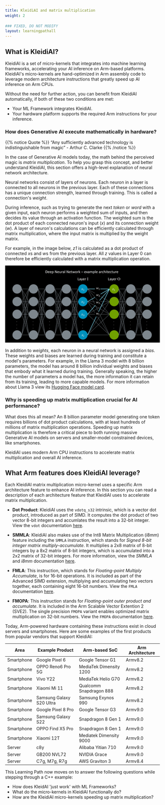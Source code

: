 ```yaml
---
title: KleidiAI and matrix multiplication
weight: 2

### FIXED, DO NOT MODIFY
layout: learningpathall
---
```

## What is KleidiAI?

KleidiAI is a set of micro-kernels that integrates into machine learning frameworks, accelerating your AI inference on Arm-based platforms. KleidiAI's micro-kernels are hand-optimized in Arm assembly code to leverage modern architecture instructions that greatly speed up AI inference on Arm CPUs. 

Without the need for further action, you can benefit from KleidiAI automatically, if both of these two conditions are met:
* Your ML Framework integrates KleidiAI.
* Your hardware platform supports the required Arm instructions for your inference.

### How does Generative AI execute mathematically in hardware?

{{% notice Quote %}}
“Any sufficiently advanced technology is indistinguishable from magic” - Arthur C. Clarke
{{% /notice %}}

In the case of Generative AI models today, the math behind the perceived magic is *matrix multiplication*. To help you grasp this concept, and better understand KleidiAI, this section offers a high-level explanation of neural network architecture.

Neural networks consist of layers of neurons. Each neuron in a layer is connected to all neurons in the previous layer. Each of these connections has a unique connection strength, learned through training. This is called a connection's *weight*. 

During inference, such as trying to generate the next *token* or *word* with a given input, each neuron performs a weighted sum of inputs, and then decides its value through an activation function. The weighted sum is the dot product of each connected neuron's input (*x*) and its connection weight (*w*). A layer of neuron's calculations can be efficiently calculated through matrix multiplication, where the input matrix is multiplied by the weight matrix. 

For example, in the image below, *z1* is calculated as a dot product of connected *x*s and *w*s from the previous layer. All *z* values in Layer 0 can therefore be efficiently calculated with a matrix multiplication operation.

![Neural Network example#center](neural-node-pic.jpg "Figure 1. Zoomed in on a neural network node.")


In addition to *weights*, each neuron in a neural network is assigned a *bias*. These weights and biases are learned during training and constitute a model's parameters. For example, in the Llama 3 model with 8 billion parameters, the model has around 8 billion individual weights and biases that embody what it learned during training. Generally speaking, the higher the number of parameters a model has, the more information it can retain from its training, leading to more capable models. For more information about Llama 3 view its [Hugging Face model card](https://huggingface.co/meta-llama/Meta-Llama-3-8B).

### Why is speeding up matrix multiplication crucial for AI performance?
What does this all mean? An 8 billion parameter model generating one token requires billions of dot product calculations, with at least hundreds of millions of matrix multiplication operations. Speeding up matrix multiplication is therefore a critical piece to both running massive Generative AI models on servers and smaller-model constrained devices, like smartphones.

KleidiAI uses modern Arm CPU instructions to accelerate matrix multiplication and overall AI inference.

## What Arm features does KleidiAI leverage?
Each KleidiAI matrix multiplication micro-kernel uses a specific Arm architecture feature to enhance AI inference. In this section you can read a description of each architecture feature that KleidiAI uses to accelerate matrix multiplication.

* **Dot Product**: KleidiAI uses the `vdotq_s32` intrinsic, which is a vector dot product, introduced as part of SIMD. It computes the dot product of two vector 8-bit integers and accumlates the result into a 32-bit integer. View the `vdot` documentation [here](https://developer.arm.com/documentation/ddi0597/2024-03/SIMD-FP-Instructions/VDOT--by-element---BFloat16-floating-point-indexed-dot-product--vector--by-element--).

* **SMMLA**: KleidiAI also makes use of the Int8 Matrix Multiplication (i8mm) feature including the `SMMLA` instruction,  which stands for *Signed 8-bit integer matrix multiply-accumulate*. It multiplies a 2x8 matrix of 8-bit integers by a 8x2 matrix of 8-bit integers, which is accumulated into a 2x2 matrix of 32-bit integers. For more information, view the *SMMLA* and *i8mm* documentation [here](https://developer.arm.com/documentation/ddi0602/latest/SIMD-FP-Instructions/SMMLA--vector---Signed-8-bit-integer-matrix-multiply-accumulate--vector--).

* **FMLA**: This instruction, which stands for *Floating-point Multiply Accumulate*, is for 16-bit operations. It is included as part of the Advanced SIMD extension, multiplying and accumulating two vectors together, each containing eight 16-bit numbers. View the `FMLA` documentation [here](https://developer.arm.com/documentation/ddi0602/2024-03/SIMD-FP-Instructions/FMLA--vector---Floating-point-fused-Multiply-Add-to-accumulator--vector--).

* **FMOPA**: This instruction stands for *Floating-point outer product and accumulate*. It is included in the Arm Scalable Vector Extention 2 (SVE2). The single precision `FMOPA` variant enables optimized matrix multiplication on 32-bit numbers. View the `FMOPA` documentation [here](https://developer.arm.com/documentation/ddi0602/2023-12/SME-Instructions/FMOPA--non-widening---Floating-point-outer-product-and-accumulate-?lang=en).

Today, Arm-powered hardware containing these instructions exist in cloud servers and smartphones. Here are some examples of the first products from popular vendors that support KleidiAI:

| Area        | Example Product     | Arm-based SoC      | Arm Architecture  |
| ---------   | -----------------   | ----------------   | ----------- |
| Smartphone  | Google Pixel 6      | Google Tensor G1    | Armv8.2  |
| Smartphone  | OPPO Reno6 Pro 5G   | MediaTek Dimensity 1200 | Armv8.2  |
| Smartphone  | Vivo Y22            | MediaTek Helio G70  | Armv8.2  |
| Smartphone  | Xiaomi Mi 11        | Qualcomm Snapdragon 888 | Armv8.2  |
| Smartphone  | Samsung Galaxy S20 Ultra      | Samsung Exynos 990 | Armv8.2  |
| Smartphone  | Google Pixel 8 Pro | Google Tensor G3   | Armv9.0  |
| Smartphone  | Samsung Galaxy S22 | Snapdragon 8 Gen 1 | Armv9.0  |
| Smartphone  | OPPO Find X5 Pro   | Snapdragon 8 Gen 1 | Armv9.0  |
| Smartphone  | Xiaomi 12T         | Mediatek Dimensity 9000 | Armv9.0  |
| Server      | c8y                | Alibaba Yitian 710 | Armv9.0  |
| Server      | GB200 NVL72        | NVIDIA Grace       | Armv9.0  |
| Server      | C7g, M7g, R7g      | AWS Graviton 3     | Armv8.4  |


This Learning Path now moves on to answer the following questions while stepping through a C++ example:
* How does KleidAI 'just work' with ML Frameworks?
* What do the micro-kernels in KleidiAI functionally do?
* How are the KleidiAI micro-kernels speeding up matrix multiplication?
